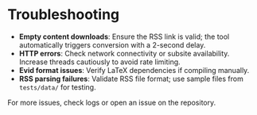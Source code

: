 # Troubleshooting
 
 - **Empty content downloads**: Ensure the RSS link is valid; the tool automatically triggers conversion with a 2-second delay.
 - **HTTP errors**: Check network connectivity or subsite availability. Increase threads cautiously to avoid rate limiting.
 - **Evid format issues**: Verify LaTeX dependencies if compiling manually.
 - **RSS parsing failures**: Validate RSS file format; use sample files from `tests/data/` for testing.
 
 For more issues, check logs or open an issue on the repository.
